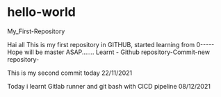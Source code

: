 # hello-world
My_First-Repository

Hai all
This is my first repository in GITHUB, started learning from 0-----
Hope will be master ASAP.......
Learnt - Github repository-Commit-new repository-


This is my second commit today 22/11/2021

Today i learnt Gitlab runner and git bash with CICD pipeline 08/12/2021

